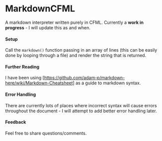 MarkdownCFML
============
A markdown interpreter written purely in CFML. Currently a **work in progress** - I will update this as and when.

#### Setup
Call the `markdown()` function passing in an array of lines (this can be easily done by looping through a file) and render the string that is returned.

#### Further Reading
I have been using [https://github.com/adam-p/markdown-here/wiki/Markdown-Cheatsheet] as a guide to markdown syntax.

#### Error Handling
There are currently lots of places where incorrect syntax will cause errors throughout the document - I will attempt to add better error handling later.

#### Feedback
Feel free to share questions/comments.
